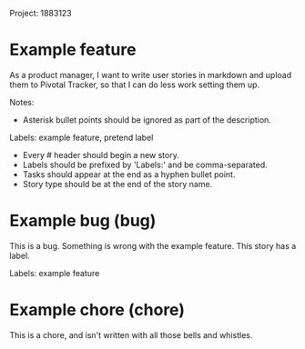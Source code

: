 Project: 1883123


# Example feature

As a product manager,
I want to write user stories in markdown and upload them to Pivotal Tracker,
so that I can do less work setting them up.

Notes:
* Asterisk bullet points should be ignored as part of the description.

Labels: example feature, pretend label

- Every # header should begin a new story.
- Labels should be prefixed by 'Labels:' and be comma-separated.
- Tasks should appear at the end as a hyphen bullet point.
- Story type should be at the end of the story name.


# Example bug (bug)

This is a bug. Something is wrong with the example feature. This story has a label.

Labels: example feature


# Example chore (chore)

This is a chore, and isn't written with all those bells and whistles.
